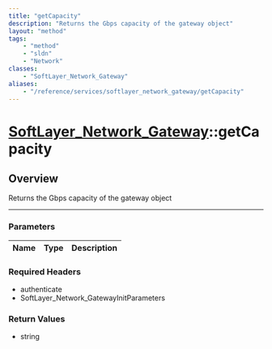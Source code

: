 ```yaml
---
title: "getCapacity"
description: "Returns the Gbps capacity of the gateway object"
layout: "method"
tags:
    - "method"
    - "sldn"
    - "Network"
classes:
    - "SoftLayer_Network_Gateway"
aliases:
    - "/reference/services/softlayer_network_gateway/getCapacity"
---
```

# [SoftLayer_Network_Gateway](/reference/services/SoftLayer_Network_Gateway)::getCapacity





## Overview 
Returns the Gbps capacity of the gateway object 



-----

### Parameters 
|Name | Type | Description |
| --- | --- | --- |


### Required Headers
* authenticate
* SoftLayer_Network_GatewayInitParameters


### Return Values
* string




